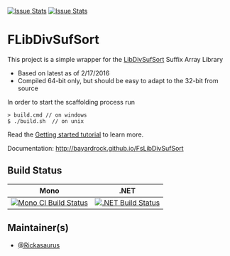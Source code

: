 [![Issue Stats](http://issuestats.com/github/BayardRock/FsLibDivSufSort/badge/issue)](http://issuestats.com/github/BayardRock/FsLibDivSufSort/)
[![Issue Stats](http://issuestats.com/github/BayardRock/FsLibDivSufSort/badge/pr)](http://issuestats.com/github/BayardRock/FsLibDivSufSort/)

# FLibDivSufSort

This project is a simple wrapper for the [LibDivSufSort](https://github.com/y-256/libdivsufsort/) Suffix Array Library

* Based on latest as of 2/17/2016
* Compiled 64-bit only, but should be easy to adapt to the 32-bit from source

In order to start the scaffolding process run 

    > build.cmd // on windows    
    $ ./build.sh  // on unix
    
Read the [Getting started tutorial](http://bayardrock.github.io/FsLibDivSufSort/index.html#Getting-started) to learn more.

Documentation: http://bayardrock.github.io/FsLibDivSufSort


## Build Status

Mono | .NET
---- | ----
[![Mono CI Build Status](https://img.shields.io/travis/fsprojects/ProjectScaffold/master.svg)](https://travis-ci.org/fsprojects/ProjectScaffold) | [![.NET Build Status](https://img.shields.io/appveyor/ci/fsgit/ProjectScaffold/master.svg)](https://ci.appveyor.com/project/fsgit/projectscaffold)

## Maintainer(s)

- [@Rickasaurus](https://github.com/Rickasaurus)

